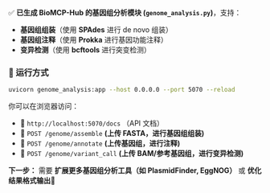 ✅ **已生成 BioMCP-Hub 的基因组分析模块 (`genome_analysis.py`)**，支持：
- **基因组组装**（使用 **SPAdes** 进行 de novo 组装）
- **基因组注释**（使用 **Prokka** 进行基因功能注释）
- **变异检测**（使用 **bcftools** 进行突变检测）

### **🔹 运行方式**
```sh
uvicorn genome_analysis:app --host 0.0.0.0 --port 5070 --reload
```
你可以在浏览器访问：
- 📜 `http://localhost:5070/docs` （API 文档）
- 🧬 `POST /genome/assemble` **(上传 FASTA，进行基因组组装)**
- 🔬 `POST /genome/annotate` **(上传基因组，进行注释)**
- 🧬 `POST /genome/variant_call` **(上传 BAM/参考基因组，进行变异检测)**

**下一步：** 需要 **扩展更多基因组分析工具（如 PlasmidFinder, EggNOG）** 或 **优化结果格式输出**🚀
